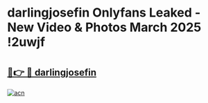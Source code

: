 # darlingjosefin Onlyfans Leaked - New Video & Photos March 2025 !2uwjf

# <h2><a href="https://9e1vws.iuczelnia.edu.pl?title=darlingjosefin&ref=2uwjf">🔗👉 🔴 darlingjosefin</a></h2>

[![acn](https://github.com/user-attachments/assets/0f9c940e-d8b0-45ae-aac7-cd30a18b3e1c)](https://9e1vws.iuczelnia.edu.pl?title=darlingjosefin&ref=2uwjf)

